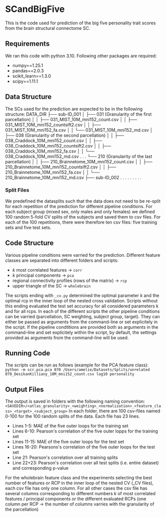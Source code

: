 # SCandBigFive

This is the code used for prediction of the big five personality trait scores from the brain structural connectome SC.

## Requirements
We ran this code with python 3.10. Following other packages are required:
- numpy==1.25.1
- pandas==2.0.3
- scikit_learn==1.3.0
- scipy==1.11.1

## Data Structure
The SCs used for the prediction are expected to be in the following structure:
DATA_DIR
    ├── sub-ID_001
    │   ├── 031 (Granularity of the first parcellation)
    │   │   ├── 031_MIST_10M_mni152_count.csv
    │   │   ├── 031_MIST_10M_mni152_countsift2.csv
    │   │   ├── 031_MIST_10M_mni152_fa.csv
    │   │   └── 031_MIST_10M_mni152_md.csv
    │   ├── 038 (Granularity of the second parcellation)
	│   │   ├── 038_Craddock_10M_mni152_count.csv
    │   │   ├── 038_Craddock_10M_mni152_countsift2.csv
    │   │   ├── 038_Craddock_10M_mni152_fa.csv
    │   │   └── 038_Craddock_10M_mni152_md.csv
	       .    .    .
		└── 210 (Granularity of the last parcellation)
	│   │   ├── 210_Brainnetome_10M_mni152_count.csv
    │   │   ├── 210_Brainnetome_10M_mni152_countsift2.csv
    │   │   ├── 210_Brainnetome_10M_mni152_fa.csv
    │   │   └── 210_Brainnetome_10M_mni152_md.csv
    ├── sub-ID_002
    .   .   .
    .   .   .
    .   .   .

### Split Files
We predefined the datasplits such that the data does not need to be re-split for each repetition of the prediction for different pipeline conditions. For each subject group (mixed sex, only males and only females) we defined 100 random 5-fold CV splits of the subjects and saved them to csv files. For each of the 100 repetitions, there were therefore ten csv files: five training sets and five test sets.
## Code Structure
Various pipeline conditions were varried for the prediction. Different feature classes are separated into different folders and scripts:
- *k* most correlated features &rarr; `corr`
- *k* principal components &rarr; `pca`
- regional connectivity profiles (rows of the matrix) &rarr; `rcp`
- upper triangle of the SC &rarr; `wholebrain`

The scripts ending with `_cv.py` determined the optimal parameter *k* and the optimal rcp in the inner loop of the nested cross validation. Scripts without this ending evaluated the test set accuracy for all considered parameters k and for all rcps.
In each of the different scripts the other pipeline conditions can be varried (parcellation, SC weighting, subject group, target). They can either be passed as arguments from the command-line or set explicitely in the script. If the pipeline condtitions are provided both as arguments in the command-line and set explicitely within the script, by default, the settings provided as arguments from the command-line will be used.

## Running Code
The scripts can be run as follows (example for the PCA feature class):
`python -m scr.pca.pca 070 /Users/amelie/Datasets/Splits/unrelated 070_DesikanKilliany_10M_mni152_count.csv log10 personality`

## Output Files
The output is saved in folders with the following naming convention:
`<SAVEDIR>/<atlas_granularity>_<weighting>_<normalization>_<feature_class>_<target>_<subject_group>`
In each folder, there are 100 csv-files named 0-100 for the 100 random splits of the data. Each file has 23 lines.
- Lines 1-5: MAE of the five outer loops for the training set
- Lines 6-10: Pearson's correlation of the five outer lopps for the training set
- Lines 11-15: MAE of the five outer loops for the test set
- Lines 16-20: Pearsons's correlation of the five outer loops for the test set
- Line 21: Pearson's correlation over all training splits
- Line 22+23: Pearson's correlation over all test splits (i.e. entire dataset) and corresponding p-value

For the wholebrain feature class and the experiments selecting the best number of features or RCP in the inner loop of the nested CV (_CV files), each csv file has only one column. For all other cases the csv file has several columns corresponding to different numbers *k* of most correlated features / principal components or the different evaluated RCPs (one column per RCP &rarr; the number of columns varries with the granularity of the parcellation)